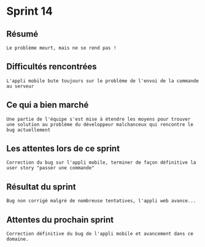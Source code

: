 # Sprint 14

## Résumé 

	Le problème meurt, mais ne se rend pas !

## Difficultés rencontrées

	L'appli mobile bute toujours sur le problème de l'envoi de la commande au serveur

## Ce qui a bien marché

	Une partie de l'équipe s'est mise à étendre les moyens pour trouver une solution au problème du développeur malchanceux qui rencontre le bug actuellement

## Les attentes lors de ce sprint

	Correction du bug sur l'appli mobile, terminer de façon définitive la user story "passer une commande"

## Résultat du sprint

	Bug non corrigé malgré de nombreuse tentatives, l'appli web avance...

## Attentes du prochain sprint

	Correction définitive du bug de l'appli mobile et avancement dans ce domaine.



	

